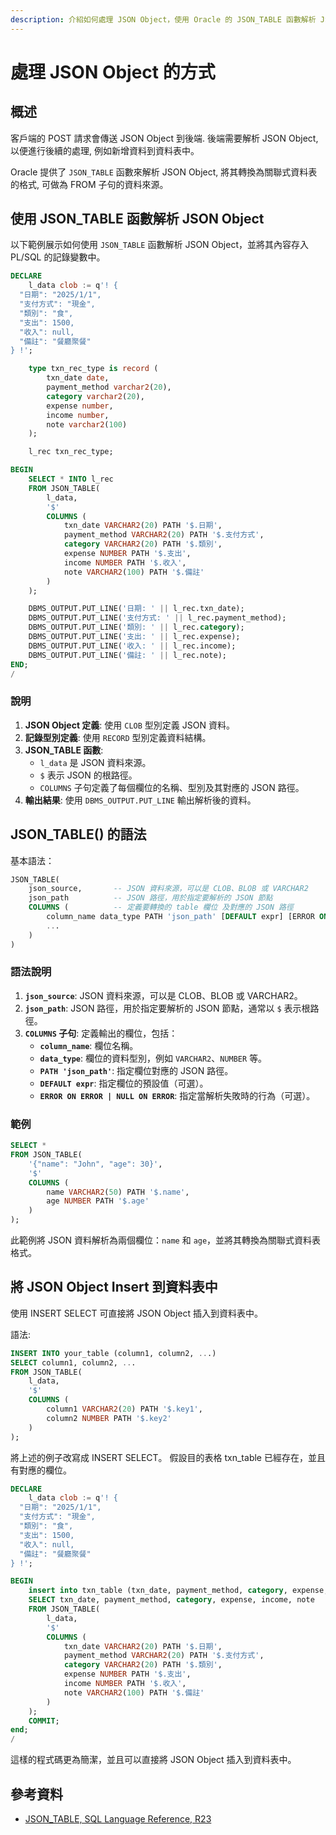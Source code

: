 ```yaml
---
description: 介紹如何處理 JSON Object，使用 Oracle 的 JSON_TABLE 函數解析 JSON 資料並將其轉換為關聯式資料表格式。
---
```


# 處理 JSON Object 的方式

## 概述

客戶端的 POST 請求會傳送 JSON Object 到後端. 
後端需要解析 JSON Object, 以便進行後續的處理, 例如新增資料到資料表中。

Oracle 提供了 `JSON_TABLE` 函數來解析 JSON Object, 將其轉換為關聯式資料表的格式, 可做為 FROM 子句的資料來源。

## 使用 JSON_TABLE 函數解析 JSON Object

以下範例展示如何使用 `JSON_TABLE` 函數解析 JSON Object，並將其內容存入 PL/SQL 的記錄變數中。

```sql
DECLARE
    l_data clob := q'! {
  "日期": "2025/1/1",
  "支付方式": "現金",
  "類別": "食",
  "支出": 1500,
  "收入": null,
  "備註": "餐廳聚餐"
} !';

    type txn_rec_type is record (
        txn_date date,
        payment_method varchar2(20),
        category varchar2(20),
        expense number,
        income number,
        note varchar2(100)
    );

    l_rec txn_rec_type;

BEGIN
    SELECT * INTO l_rec
    FROM JSON_TABLE(
        l_data,
        '$'
        COLUMNS (
            txn_date VARCHAR2(20) PATH '$.日期',
            payment_method VARCHAR2(20) PATH '$.支付方式',
            category VARCHAR2(20) PATH '$.類別',
            expense NUMBER PATH '$.支出',
            income NUMBER PATH '$.收入',
            note VARCHAR2(100) PATH '$.備註'
        )
    );

    DBMS_OUTPUT.PUT_LINE('日期: ' || l_rec.txn_date);
    DBMS_OUTPUT.PUT_LINE('支付方式: ' || l_rec.payment_method);
    DBMS_OUTPUT.PUT_LINE('類別: ' || l_rec.category);
    DBMS_OUTPUT.PUT_LINE('支出: ' || l_rec.expense);
    DBMS_OUTPUT.PUT_LINE('收入: ' || l_rec.income);
    DBMS_OUTPUT.PUT_LINE('備註: ' || l_rec.note);
END;
/
```

### 說明

1. **JSON Object 定義**: 使用 `CLOB` 型別定義 JSON 資料。
2. **記錄型別定義**: 使用 `RECORD` 型別定義資料結構。
3. **JSON_TABLE 函數**: 
   - `l_data` 是 JSON 資料來源。
   - `$` 表示 JSON 的根路徑。
   - `COLUMNS` 子句定義了每個欄位的名稱、型別及其對應的 JSON 路徑。
4. **輸出結果**: 使用 `DBMS_OUTPUT.PUT_LINE` 輸出解析後的資料。

## JSON_TABLE() 的語法

基本語法：

```sql
JSON_TABLE(
    json_source,       -- JSON 資料來源，可以是 CLOB、BLOB 或 VARCHAR2
    json_path          -- JSON 路徑，用於指定要解析的 JSON 節點
    COLUMNS (          -- 定義要轉換的 table 欄位 及對應的 JSON 路徑
        column_name data_type PATH 'json_path' [DEFAULT expr] [ERROR ON ERROR | NULL ON ERROR],
        ...
    )
)
```

### 語法說明
1. **`json_source`**: JSON 資料來源，可以是 CLOB、BLOB 或 VARCHAR2。
2. **`json_path`**: JSON 路徑，用於指定要解析的 JSON 節點，通常以 `$` 表示根路徑。
3. **`COLUMNS` 子句**: 定義輸出的欄位，包括：
   - **`column_name`**: 欄位名稱。
   - **`data_type`**: 欄位的資料型別，例如 `VARCHAR2`、`NUMBER` 等。
   - **`PATH 'json_path'`**: 指定欄位對應的 JSON 路徑。
   - **`DEFAULT expr`**: 指定欄位的預設值（可選）。
   - **`ERROR ON ERROR | NULL ON ERROR`**: 指定當解析失敗時的行為（可選）。

### 範例

```sql
SELECT *
FROM JSON_TABLE(
    '{"name": "John", "age": 30}',
    '$'
    COLUMNS (
        name VARCHAR2(50) PATH '$.name',
        age NUMBER PATH '$.age'
    )
);
```

此範例將 JSON 資料解析為兩個欄位：`name` 和 `age`，並將其轉換為關聯式資料表格式。


## 將 JSON Object Insert 到資料表中

使用 INSERT SELECT 可直接將 JSON Object 插入到資料表中。

語法:
```sql
INSERT INTO your_table (column1, column2, ...)
SELECT column1, column2, ...
FROM JSON_TABLE(
    l_data,
    '$'
    COLUMNS (
        column1 VARCHAR2(20) PATH '$.key1',
        column2 NUMBER PATH '$.key2'
    )
);
```

將上述的例子改寫成 INSERT SELECT。
假設目的表格 txn_table 已經存在，並且有對應的欄位。

```sql
DECLARE
    l_data clob := q'! {
  "日期": "2025/1/1",
  "支付方式": "現金",
  "類別": "食",
  "支出": 1500,
  "收入": null,
  "備註": "餐廳聚餐"
} !';

BEGIN
    insert into txn_table (txn_date, payment_method, category, expense, income, note)
    SELECT txn_date, payment_method, category, expense, income, note
    FROM JSON_TABLE(
        l_data,
        '$'
        COLUMNS (
            txn_date VARCHAR2(20) PATH '$.日期',
            payment_method VARCHAR2(20) PATH '$.支付方式',
            category VARCHAR2(20) PATH '$.類別',
            expense NUMBER PATH '$.支出',
            income NUMBER PATH '$.收入',
            note VARCHAR2(100) PATH '$.備註'
        )
    );
    COMMIT;
end;
/

```

這樣的程式碼更為簡潔，並且可以直接將 JSON Object 插入到資料表中。

## 參考資料

- [JSON_TABLE, SQL Language Reference, R23](https://docs.oracle.com/en/database/oracle/oracle-database/23/sqlrf/JSON_TABLE.html)